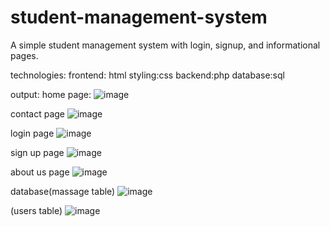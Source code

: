 # student-management-system
A simple student management system with login, signup, and informational pages.

technologies:
frontend: html
styling:css
backend:php
database:sql

output:
home page:
![image](https://github.com/user-attachments/assets/82e8d107-d4fe-4ad8-94fd-a32503c87e9d)

contact page
![image](https://github.com/user-attachments/assets/16aa835f-1bf1-48da-a16b-db9a92d8ab95)

login page
![image](https://github.com/user-attachments/assets/4a871403-ba15-48ce-96d4-6f7f75853fc0)

sign up page
![image](https://github.com/user-attachments/assets/40f99196-46b7-45bf-afd4-2d4314e726d7)

about us page
![image](https://github.com/user-attachments/assets/bd99dab8-03a9-4058-93de-d418f61873a4)

database(massage table)
![image](https://github.com/user-attachments/assets/b791c5c8-7fac-40ad-867b-5786e283bca0)

(users table)
![image](https://github.com/user-attachments/assets/4fd6b90f-0365-499b-b489-d94f13817b44)






